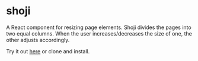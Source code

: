 # shoji
A React component for resizing page elements. Shoji divides the pages into two equal columns. 
When the user increases/decreases the size of one, the other adjusts accordingly.

Try it out [here](https://crashspringfield.github.io/shoji/) or clone and install.
